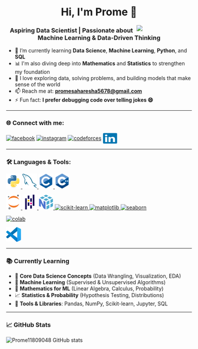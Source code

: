 <h1 align="center">Hi, I'm Prome 👋</h1>

<img align="right" src="https://raw.githubusercontent.com/Prome11809048/Prome11809048/main/anime_girl.png" width="150" />

<h3 align="center">Aspiring Data Scientist | Passionate about Machine Learning & Data-Driven Thinking</h3>

- 📘 I’m currently learning **Data Science**, **Machine Learning**, **Python**, and **SQL**
- 📊 I'm also diving deep into **Mathematics** and **Statistics** to strengthen my foundation
- 🧠 I love exploring data, solving problems, and building models that make sense of the world
- 📫 Reach me at: **promesaharesha5678@gmail.com**
- ⚡ Fun fact: **I prefer debugging code over telling jokes 😄**

---

<h3 align="left">🌐 Connect with me:</h3>
<p align="left">
  <a href="https://fb.com/promi saha" target="blank"><img align="center" src="https://raw.githubusercontent.com/rahuldkjain/github-profile-readme-generator/master/src/images/icons/Social/facebook.svg" alt="facebook" height="30" width="40" /></a>
  <a href="https://instagram.com/promisaha34" target="blank"><img align="center" src="https://raw.githubusercontent.com/rahuldkjain/github-profile-readme-generator/master/src/images/icons/Social/instagram.svg" alt="instagram" height="30" width="40" /></a>
  <a href="https://codeforces.com/profile/yoyo12345" target="blank"><img align="center" src="https://cdn.jsdelivr.net/npm/simple-icons@3.0.1/icons/codeforces.svg" alt="codeforces" height="30" width="40" /></a>
  <a href="https://www.linkedin.com/in/promesaharesha/" target="blank"><img align="center" src="https://raw.githubusercontent.com/devicons/devicon/master/icons/linkedin/linkedin-original.svg" alt="linkedin" height="30" width="40" /></a>
</p>

---

<h3 align="left">🛠️ Languages & Tools:</h3>
<p align="left">
  <!-- Programming & Scripting -->
  <a href="https://www.python.org" target="_blank"> <img src="https://raw.githubusercontent.com/devicons/devicon/master/icons/python/python-original.svg" alt="python" width="40" height="40"/> </a>
  <a href="https://www.mysql.com/" target="_blank"> <img src="https://raw.githubusercontent.com/devicons/devicon/master/icons/mysql/mysql-original.svg" alt="mysql" width="40" height="40"/> </a>
  <a href="https://www.cprogramming.com/" target="_blank"> <img src="https://raw.githubusercontent.com/devicons/devicon/master/icons/c/c-original.svg" alt="c" width="40" height="40"/> </a>
  <a href="https://www.w3schools.com/cpp/" target="_blank"> <img src="https://raw.githubusercontent.com/devicons/devicon/master/icons/cplusplus/cplusplus-original.svg" alt="cplusplus" width="40" height="40"/> </a>

  <!-- Data Science Libraries -->
  <a href="https://jupyter.org/" target="_blank"> <img src="https://raw.githubusercontent.com/devicons/devicon/master/icons/jupyter/jupyter-original.svg" alt="jupyter" width="40" height="40"/> </a>
  <a href="https://pandas.pydata.org/" target="_blank"> <img src="https://raw.githubusercontent.com/devicons/devicon/master/icons/pandas/pandas-original.svg" alt="pandas" width="40" height="40"/> </a>
  <a href="https://numpy.org/" target="_blank"> <img src="https://raw.githubusercontent.com/devicons/devicon/master/icons/numpy/numpy-original.svg" alt="numpy" width="40" height="40"/> </a>
  <a href="https://scikit-learn.org/" target="_blank"> <img src="https://upload.wikimedia.org/wikipedia/commons/0/05/Scikit_learn_logo_small.svg" alt="scikit-learn" width="40" height="40"/> </a>
  <a href="https://matplotlib.org/" target="_blank"> <img src="https://upload.wikimedia.org/wikipedia/commons/8/84/Matplotlib_icon.svg" alt="matplotlib" width="40" height="40"/> </a>
  <a href="https://seaborn.pydata.org/" target="_blank"> <img src="https://seaborn.pydata.org/_static/logo-wide-lightbg.svg" alt="seaborn" width="80" height="40"/> </a>

  <!-- Colab -->
  <a href="https://colab.research.google.com/" target="_blank"> <img src="https://upload.wikimedia.org/wikipedia/commons/3/38/Google_Colaboratory_logo.svg" alt="colab" width="40" height="40"/> </a>

  <!-- IDE -->
  <a href="https://code.visualstudio.com/" target="_blank"> <img src="https://raw.githubusercontent.com/devicons/devicon/master/icons/vscode/vscode-original.svg" alt="vscode" width="40" height="40"/> </a>
</p>

---

<h3 align="left">📚 Currently Learning</h3>

- 📌 **Core Data Science Concepts** (Data Wrangling, Visualization, EDA)
- 🤖 **Machine Learning** (Supervised & Unsupervised Algorithms)
- 🧮 **Mathematics for ML** (Linear Algebra, Calculus, Probability)
- 📈 **Statistics & Probability** (Hypothesis Testing, Distributions)
- 🧰 **Tools & Libraries**: Pandas, NumPy, Scikit-learn, Jupyter, SQL

---

<h3 align="left">📈 GitHub Stats</h3>
<p align="left">
  <img src="https://github-readme-stats.vercel.app/api?username=Prome11809048&show_icons=true&theme=default" alt="Prome11809048 GitHub stats" />
</p>
